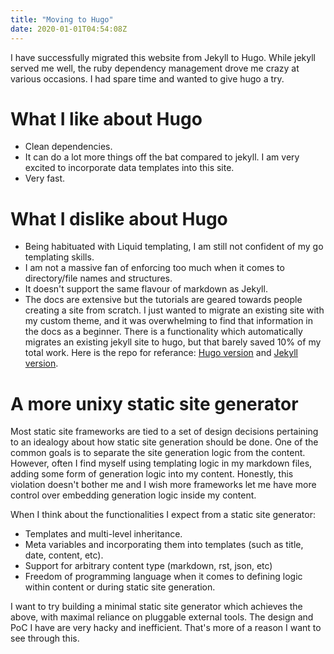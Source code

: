 ```yaml
---
title: "Moving to Hugo"
date: 2020-01-01T04:54:08Z
---
```


I have successfully migrated this website from Jekyll to Hugo. While jekyll
served me well, the ruby dependency management drove me crazy at various
occasions. I had spare time and wanted to give hugo a try.

# What I like about Hugo

- Clean dependencies.
- It can do a lot more things off the bat compared to jekyll. I am very excited
    to incorporate data templates into this site.
- Very fast.


# What I dislike about Hugo

- Being habituated with Liquid templating, I am still not confident of my go
    templating skills.
- I am not a massive fan of enforcing too much when it comes to directory/file names and structures.
- It doesn't support the same flavour of markdown as Jekyll.
- The docs are extensive but the tutorials are geared towards people creating a
    site from scratch. I just wanted to migrate an existing site with my custom
    theme, and it was overwhelming to find that information in the docs as a
    beginner. There is a functionality which automatically migrates an existing
    jekyll site to hugo, but that barely saved 10% of my total work. Here is the
    repo for referance: [Hugo
    version](https://github.com/nims11/nims11.github.com) and [Jekyll
    version](https://github.com/nims11/nims11.github.com/tree/master-old).


# A more unixy static site generator

Most static site frameworks are tied to a set of design decisions
pertaining to an idealogy about how static site generation should be done.  One
of the common goals is to separate the site generation logic from the content.
However, often I find myself using templating logic in my markdown files, adding
some form of generation logic into my content. Honestly, this violation doesn't
bother me and I wish more frameworks let me have more control over embedding
generation logic inside my content.

When I think about the functionalities I expect from a static site
generator:

- Templates and multi-level inheritance.
- Meta variables and incorporating them into templates (such as title, date,
    content, etc).
- Support for arbitrary content type (markdown, rst, json, etc)
- Freedom of programming language when it comes to defining logic within content
    or during static site generation.

I want to try building a minimal static site generator which achieves the above,
with maximal reliance on pluggable external tools. The design and PoC I have are
very hacky and inefficient. That's more of a reason I want to see through this.
